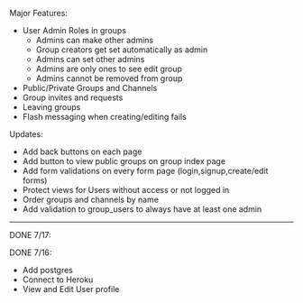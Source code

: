Major Features:
- User Admin Roles in groups
    - Admins can make other admins
    - Group creators get set automatically as admin
    - Admins can set other admins
    - Admins are only ones to see edit group
    - Admins cannot be removed from group
- Public/Private Groups and Channels
- Group invites and requests
- Leaving groups
- Flash messaging when creating/editing fails

Updates:
- Add back buttons on each page
- Add button to view public groups on group index page
- Add form validations on every form page (login,signup,create/edit forms)
- Protect views for Users without access or not logged in
- Order groups and channels by name
- Add validation to group_users to always have at least one admin

------------------------------
DONE 7/17:



DONE 7/16:
- Add postgres
- Connect to Heroku
- View and Edit User profile

